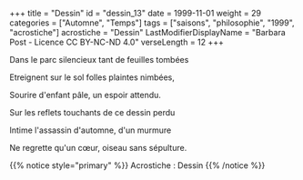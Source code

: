 +++
title = "Dessin"
id = "dessin_13"
date = 1999-11-01
weight = 29
categories = ["Automne", "Temps"]
tags = ["saisons", "philosophie", "1999", "acrostiche"]
acrostiche = "Dessin"
LastModifierDisplayName = "Barbara Post - Licence CC BY-NC-ND 4.0"
verseLength = 12
+++

Dans le parc silencieux tant de feuilles tombées

Etreignent sur le sol folles plaintes nimbées,

Sourire d'enfant pâle, un espoir attendu.

Sur les reflets touchants de ce dessin perdu

Intime l'assassin d'automne, d'un murmure

Ne regrette qu'un cœur, oiseau sans sépulture.

{{% notice style="primary" %}}
Acrostiche : Dessin
{{% /notice %}}
